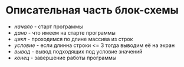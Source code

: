 # Описательная часть блок-схемы

* *начало* - старт программы
* *дано* - что имеем на старте программы
* *цикл* - проходимся по длине массива из строк
* *условие* - если длинна строки <= 3 тогда выводим её на экран
* *вывод* - вывод подходящих под условие значений
* *конец* - завершение работы программы
